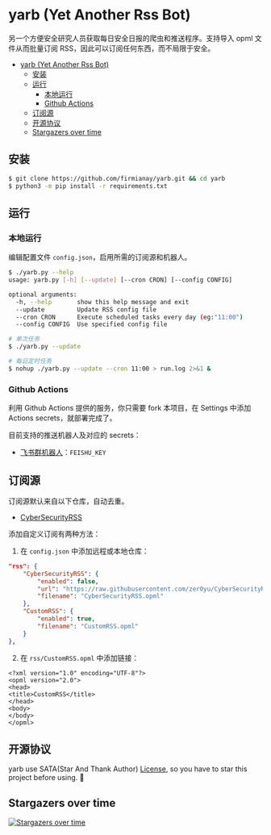 # yarb (Yet Another Rss Bot)

另一个方便安全研究人员获取每日安全日报的爬虫和推送程序。支持导入 opml 文件从而批量订阅 RSS，因此可以订阅任何东西，而不局限于安全。

- [yarb (Yet Another Rss Bot)](#yarb-yet-another-rss-bot)
  - [安装](#安装)
  - [运行](#运行)
    - [本地运行](#本地运行)
    - [Github Actions](#github-actions)
  - [订阅源](#订阅源)
  - [开源协议](#开源协议)
  - [Stargazers over time](#stargazers-over-time)

## 安装

```sh
$ git clone https://github.com/firmianay/yarb.git && cd yarb
$ python3 -m pip install -r requirements.txt
```

## 运行

### 本地运行

编辑配置文件 `config.json`，启用所需的订阅源和机器人。

```sh
$ ./yarb.py --help
usage: yarb.py [-h] [--update] [--cron CRON] [--config CONFIG]

optional arguments:
  -h, --help       show this help message and exit
  --update         Update RSS config file
  --cron CRON      Execute scheduled tasks every day (eg:"11:00")
  --config CONFIG  Use specified config file

# 单次任务
$ ./yarb.py --update

# 每日定时任务
$ nohup ./yarb.py --update --cron 11:00 > run.log 2>&1 &
```

### Github Actions

利用 Github Actions 提供的服务，你只需要 fork 本项目，在 Settings 中添加 Actions secrets，就部署完成了。

目前支持的推送机器人及对应的 secrets：

- [飞书群机器人](https://open.feishu.cn/document/ukTMukTMukTM/ucTM5YjL3ETO24yNxkjN)：`FEISHU_KEY`

## 订阅源

订阅源默认来自以下仓库，自动去重。

- [CyberSecurityRSS](https://github.com/zer0yu/CyberSecurityRSS)

添加自定义订阅有两种方法：

1. 在 `config.json` 中添加远程或本地仓库：

```json
"rss": {
    "CyberSecurityRSS": {
        "enabled": false,
        "url": "https://raw.githubusercontent.com/zer0yu/CyberSecurityRSS/master/CyberSecurityRSS.opml",
        "filename": "CyberSecurityRSS.opml"
    },
    "CustomRSS": {
        "enabled": true,
        "filename": "CustomRSS.opml"
    }
},
```

2. 在 `rss/CustomRSS.opml` 中添加链接：

```opml
<?xml version="1.0" encoding="UTF-8"?>
<opml version="2.0">
<head>
<title>CustomRSS</title>
</head>
<body>
</body>
</opml>
```

## 开源协议

yarb use SATA(Star And Thank Author) [License](./LICENSE), so you have to star this project before using. 🙏

## Stargazers over time

[![Stargazers over time](https://starchart.cc/firmianay/yarb.svg)](https://starchart.cc/firmianay/yarb)
